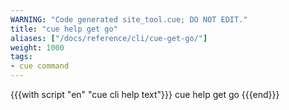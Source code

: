 ```yaml
---
WARNING: "Code generated site_tool.cue; DO NOT EDIT."
title: "cue help get go"
aliases: ["/docs/reference/cli/cue-get-go/"]
weight: 1000
tags:
- cue command
---
```


{{{with script "en" "cue cli help text"}}}
cue help get go
{{{end}}}
